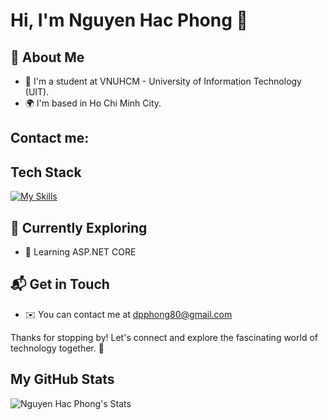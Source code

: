 # Hi, I'm Nguyen Hac Phong 👋

## 🚀 About Me

- 🔭 I'm a student at VNUHCM - University of Information Technology (UIT).
- 🌍 I'm based in Ho Chi Minh City.

## Contact me:
  

## Tech Stack
[![My Skills](https://skillicons.dev/icons?i=html,css,js,react,cs,dotnet,sqlserver)](https://skillicons.dev)



## 🌱 Currently Exploring

- 🚀 Learning ASP.NET CORE

## 📬 Get in Touch

- ✉️  You can contact me at dpphong80@gmail.com

Thanks for stopping by! Let's connect and explore the fascinating world of technology together. 🚀

## My GitHub Stats
![Nguyen Hac Phong's Stats](https://github-readme-stats.vercel.app/api?username=PHONGUIT22&theme=vue-dark&show_icons=true&hide_border=true&count_private=true)
<!--

Here are some ideas to get you started:

- 🔭 I’m currently working on ...
- 🌱 I’m currently learning ...
- 👯 I’m looking to collaborate on ...
- 🤔 I’m looking for help with ...
- 💬 Ask me about ...
- 📫 How to reach me: ...
- 😄 Pronouns: ...
- ⚡ Fun fact: ...
-->
